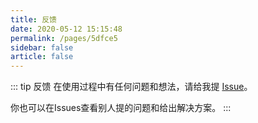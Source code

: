 ```yaml
---
title: 反馈
date: 2020-05-12 15:15:48
permalink: /pages/5dfce5
sidebar: false
article: false
---
```


::: tip 反馈
  在使用过程中有任何问题和想法，请给我提 [Issue](https://github.com/xugaoyi/vuepress-theme-vdoing/issues)。

  你也可以在Issues查看别人提的问题和给出解决方案。
:::